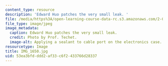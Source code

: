 ```yaml
---
content_type: resource
description: 'Edward Huo patches the very small leak. '
file: /media/https%3A/open-learning-course-data-rc.s3.amazonaws.com/2-011-introduction-to-ocean-science-and-engineering-spring-2006/53ea3bfdddd2af33c6f2433766d28337_IMG_1650.jpg
file_type: image/jpeg
image_metadata:
  caption: Edward Huo patches the very small leak.
  credit: Photo by Prof. Techet.
  image-alt: Applying a sealant to cable port on the electronics case.
resourcetype: Image
title: IMG_1650.jpg
uid: 53ea3bfd-ddd2-af33-c6f2-433766d28337
---
```

